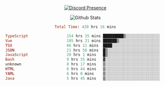 <!DOCTYPE html>
<body>
<div align="center">

  [![Discord Presence](https://lanyard.cnrad.dev/api/576097150359044106)](https://discord.com/users/576097150359044106)
  
  ![Github Stats](https://github-readme-stats.vercel.app/api?username=verycrunchy&show_icons=true&theme=radical)

<!--START_SECTION:waka-->

```ruby
Total Time: 420 hrs 16 mins

TypeScript                 154 hrs 35 mins █████████▒░░░░░░░░░░░░░░░   36.79 %
Vue                        105 hrs 21 mins ██████▒░░░░░░░░░░░░░░░░░░   25.07 %
TSX                        66 hrs 11 mins  ████░░░░░░░░░░░░░░░░░░░░░   15.75 %
JSON                       21 hrs 56 mins  █▒░░░░░░░░░░░░░░░░░░░░░░░   05.22 %
JavaScript                 20 hrs 1 mins   █▒░░░░░░░░░░░░░░░░░░░░░░░   04.77 %
Bash                       9 hrs 35 mins   ▓░░░░░░░░░░░░░░░░░░░░░░░░   02.28 %
unknown                    8 hrs 17 mins   ▒░░░░░░░░░░░░░░░░░░░░░░░░   01.97 %
HTML                       6 hrs 44 mins   ▒░░░░░░░░░░░░░░░░░░░░░░░░   01.60 %
YAML                       6 hrs 0 mins    ▒░░░░░░░░░░░░░░░░░░░░░░░░   01.43 %
Java                       5 hrs 45 mins   ▒░░░░░░░░░░░░░░░░░░░░░░░░   01.37 %
```

<!--END_SECTION:waka-->
</div>
</body>
</html>

